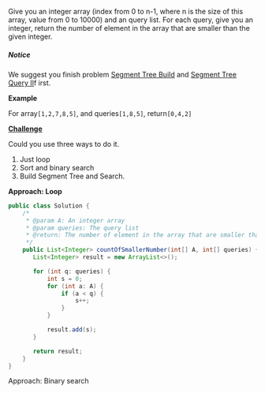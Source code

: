 Give you an integer array \(index from 0 to n-1, where n is the size of this array, value from 0 to 10000\) and an query list. For each query, give you an integer, return the number of element in the array that are smaller than the given integer.

##### Notice

We suggest you finish problem [Segment Tree Build](http://www.lintcode.com/problem/segment-tree-build/) and [Segment Tree Query II](http://lintcode.com/en/problem/segment-tree-query-ii/)f irst.

**Example**

For array`[1,2,7,8,5]`, and queries`[1,8,5]`, return`[0,4,2]`

[**Challenge**](http://www.lintcode.com/en/problem/count-of-smaller-number/#challenge)

Could you use three ways to do it.

1. Just loop
2. Sort and binary search
3. Build Segment Tree and Search.

**Approach: Loop**

```java
public class Solution {
    /*
     * @param A: An integer array
     * @param queries: The query list
     * @return: The number of element in the array that are smaller that the given integer
     */
    public List<Integer> countOfSmallerNumber(int[] A, int[] queries) {
       List<Integer> result = new ArrayList<>();

       for (int q: queries) {
           int s = 0;
           for (int a: A) {
               if (a < q) {
                   s++;
               }
           }

           result.add(s);
       }

       return result;
    }
}
```

Approach: Binary search

